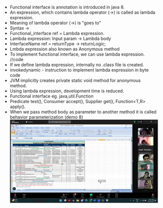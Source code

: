 -   Functional interface is annotation is introduced in java 8.
-   An expression, which contains lambda operator (->) is called as lambda expression.
-   Meaning of lambda operator (->) is "goes to"
-   Syntax ->
-   Functional_interface ref = Lambda expression.
-   Lambda expression: Input param -> Lambda body
-   InterfaceName ref = returnType -> returnLogic;
-   Lmbda expression also known as Anonymous method
-   To implement functional interface, we can use lambda expression.
    //code
-   If we define lambda expression, internally no .class file is created.
-   invokedynamic - instruction to implement lambda expression in byte code
-    JVM implicitly creates private static void method for anonymous method.
-   Using lambda expression, development time is reduced.
-   Functional interface eg. java,util.Function
-   Predicate<T> test(), Consumer<T> accept(), Supplier<T> get(), Function<T,R>  apply().
-   When we pass method body as parameter to another method it is called behavior parameterization (demo 8)
![Lambda_Expression](/CDAC%20Schedule.jpg)